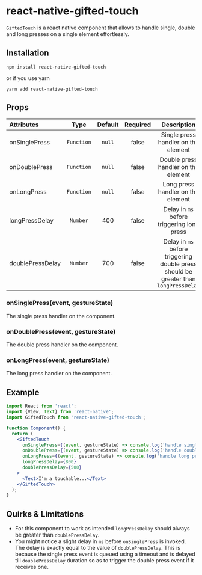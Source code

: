 # react-native-gifted-touch #

`GiftedTouch` is a react native component that allows to handle single, double and long presses on a
single element effortlessly.

## Installation ##

`npm install react-native-gifted-touch`

or if you use yarn

`yarn add react-native-gifted-touch`

## Props ##

| Attributes            |     Type      |  Default  |  Required  |  Description                                                                         |
| :-------------------- | :-----------: | :-------: | :---------:| :----------------------------------------------------------------------------------: |
| onSinglePress         | `Function`    | `null`    | false      | Single press handler on the element                                                  |
| onDoublePress         | `Function`    | `null`    | false      | Double press handler on the element                                                  |
| onLongPress           | `Function`    | `null`    | false      | Long press handler on the element                                                    |
| longPressDelay        | `Number`      | 400       | false      | Delay in `ms` before triggering long press                                           |
| doublePressDelay      | `Number`      | 700       | false      | Delay in `ms` before triggering double press should be greater than `longPressDelay` |

### onSinglePress(event, gestureState) ###

The single press handler on the component.

### onDoublePress(event, gestureState) ###

The double press handler on the component.

### onLongPress(event, gestureState) ###

The long press handler on the component.

## Example ##

```jsx
import React from 'react';
import {View, Text} from 'react-native';
import GiftedTouch from 'react-native-gifted-touch';

function Component() {
  return (
    <GiftedTouch
      onSinglePress={(event, gestureState) => console.log('handle single press')}
      onDoublePress={(event, gestureState) => console.log('handle double press')}
      onLongPress={(event, gestureState) => console.log('handle long press')}
      longPressDelay={800}
      doublePressDelay={500}
    >
      <Text>I'm a touchable...</Text>
    </GiftedTouch>
  );
}
```

## Quirks & Limitations ##

- For this component to work as intended `longPressDelay` should always be greater than `doublePressDelay`.
- You might notice a slight delay in `ms` before `onSinglePress` is invoked. The delay is exactly
equal to the value of `doublePressDelay`. This is because the single press event is queued using a
timeout and is delayed till `doublePressDelay` duration so as to trigger the double press event if
it receives one.
